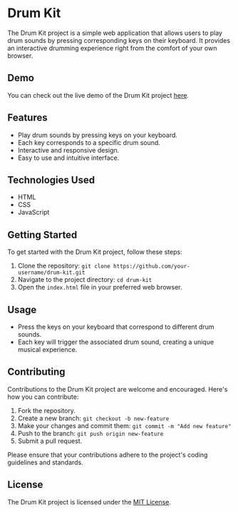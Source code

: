 
# Drum Kit

The Drum Kit project is a simple web application that allows users to play drum sounds by pressing corresponding keys on their keyboard. It provides an interactive drumming experience right from the comfort of your own browser.

## Demo

You can check out the live demo of the Drum Kit project [here](https://jolly-pegasus-74a7b0.netlify.app/).

## Features

- Play drum sounds by pressing keys on your keyboard.
- Each key corresponds to a specific drum sound.
- Interactive and responsive design.
- Easy to use and intuitive interface.

## Technologies Used

- HTML
- CSS
- JavaScript

## Getting Started

To get started with the Drum Kit project, follow these steps:

1. Clone the repository: `git clone https://github.com/your-username/drum-kit.git`
2. Navigate to the project directory: `cd drum-kit`
3. Open the `index.html` file in your preferred web browser.

## Usage

- Press the keys on your keyboard that correspond to different drum sounds.
- Each key will trigger the associated drum sound, creating a unique musical experience.

## Contributing

Contributions to the Drum Kit project are welcome and encouraged. Here's how you can contribute:

1. Fork the repository.
2. Create a new branch: `git checkout -b new-feature`
3. Make your changes and commit them: `git commit -m "Add new feature"`
4. Push to the branch: `git push origin new-feature`
5. Submit a pull request.

Please ensure that your contributions adhere to the project's coding guidelines and standards.

## License

The Drum Kit project is licensed under the [MIT License](https://opensource.org/licenses/MIT).
